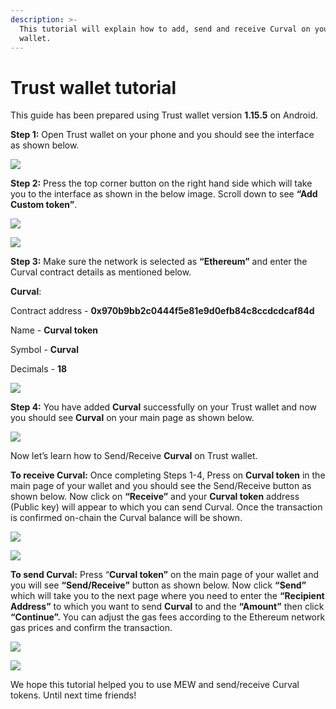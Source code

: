 ```yaml
---
description: >-
  This tutorial will explain how to add, send and receive Curval on your Trust
  wallet.
---
```


# Trust wallet tutorial

This guide has been prepared using Trust wallet version **1.15.5** on Android.

**Step 1:** Open Trust wallet on your phone and you should see the interface as shown below.

![](../../.gitbook/assets/0.jpeg)

**Step 2:** Press the top corner button on the right hand side which will take you to the interface as shown in the below image. Scroll down to see **“Add Custom token”**.

![](../../.gitbook/assets/2-1.jpg)

![](../../.gitbook/assets/2-2.jpg)

**Step 3:** Make sure the network is selected as **“Ethereum”** and enter the Curval contract details as mentioned below.

**Curval**:

Contract address - **0x970b9bb2c0444f5e81e9d0efb84c8ccdcdcaf84d**

Name - **Curval token**

Symbol - **Curval**

Decimals - **18**

![](../../.gitbook/assets/3%20%281%29.jpeg)

**Step 4:** You have added **Curval** successfully on your Trust wallet and now you should see **Curval** on your main page as shown below.

![](../../.gitbook/assets/4-1.jpg)

Now let’s learn how to Send/Receive **Curval** on Trust wallet.

**To receive Curval:** Once completing Steps 1-4, Press on **Curval token** in the main page of your wallet and you should see the Send/Receive button as shown below. Now click on **“Receive”** and your **Curval token** address \(Public key\) will appear to which you can send Curval. Once the transaction is confirmed on-chain the Curval balance will be shown.

![](../../.gitbook/assets/5-1.jpg)

![](../../.gitbook/assets/5-2.jpg)

**To send Curval:** Press “**Curval token”** on the main page of your wallet and you will see **“Send/Receive”** button as shown below. Now click **“Send”** which will take you to the next page where you need to enter the **“Recipient Address”** to which you want to send **Curval** to and the **“Amount”** then click **“Continue”.** You can adjust the gas fees according to the Ethereum network gas prices and confirm the transaction.

![](../../.gitbook/assets/6-1.jpg)

![](../../.gitbook/assets/6-2.jpg)

We hope this tutorial helped you to use MEW and send/receive Curval tokens. Until next time friends!
